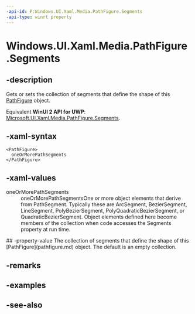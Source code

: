 ```yaml
---
-api-id: P:Windows.UI.Xaml.Media.PathFigure.Segments
-api-type: winrt property
---
```


<!-- Property syntax
public Windows.UI.Xaml.Media.PathSegmentCollection Segments { get;  set; }
-->

# Windows.UI.Xaml.Media.PathFigure.Segments

## -description
Gets or sets the collection of segments that define the shape of this [PathFigure](pathfigure.md) object.

Equivalent **WinUI 2 API for UWP**: [Microsoft.UI.Xaml.Media.PathFigure.Segments](/windows/winui/api/microsoft.ui.xaml.media.pathfigure.segments).

## -xaml-syntax
```xaml
<PathFigure>
  oneOrMorePathSegments
</PathFigure>
```


## -xaml-values
<dl><dt>oneOrMorePathSegments</dt><dd>oneOrMorePathSegmentsOne or more object elements that derive from PathSegment. Typically these are ArcSegment, BezierSegment, LineSegment, PolyBezierSegment, PolyQuadraticBezierSegment, or QuadraticBezierSegment. Object elements defined here become members of the collection when code accesses the Segments property at run time.</dd>
</dl>
## -property-value
The collection of segments that define the shape of this [PathFigure](pathfigure.md) object. The default is an empty collection.

## -remarks

## -examples

## -see-also
